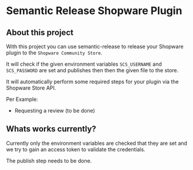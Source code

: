# Semantic Release Shopware Plugin

## About this project

With this project you can use semantic-release to release your Shopware plugin to the `Shopware Community Store`.

It will check if the given environment variables `SCS_USERNAME` and `SCS_PASSWORD` are set and publishes then then the given file to the store.

It will automatically perform some required steps for your plugin via the Shopware Store API.

Per Example:

* Requesting a review (to be done)

## Whats works currently?

Currently only the environment variables are checked that they are set and we try to gain an access token to validate the credentials.

The publish step needs to be done.
